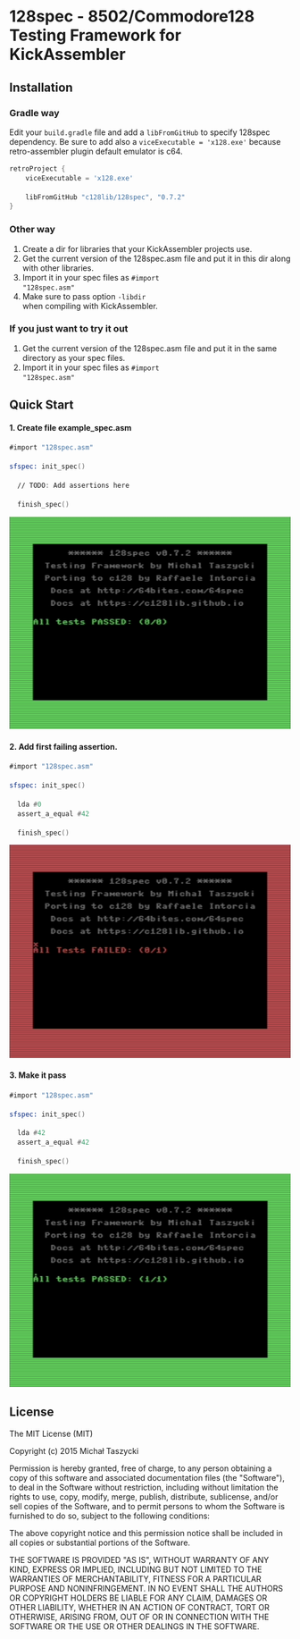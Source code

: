 # 128spec - 8502/Commodore128 Testing Framework for KickAssembler

## Installation

### Gradle way

Edit your <code>build.gradle</code> file and add a <code>libFromGitHub</code> to specify 128spec dependency.
Be sure to add also a <code>viceExecutable = 'x128.exe'</code> because retro-assembler plugin default emulator is c64.

```gradle
retroProject {
    viceExecutable = 'x128.exe'

    libFromGitHub "c128lib/128spec", "0.7.2"
}
```

### Other way

1. Create a dir for libraries that your KickAssembler projects use.
2. Get the current version of the 128spec.asm file and put it in this dir along with other libraries. 
3. Import it in your spec files as <code>#import "128spec.asm"</code>
4. Make sure to pass option <code>-libdir <path-to-your-libraries-dir></code> when compiling with KickAssembler.

### If you just want to try it out

1. Get the current version of the 128spec.asm file and put it in the same directory as your spec files.
2. Import it in your spec files as <code>#import "128spec.asm"</code>

## Quick Start

#### 1. Create file example_spec.asm

``` asm
#import "128spec.asm"

sfspec: init_spec()
  
  // TODO: Add assertions here

  finish_spec()
```

![Empty Spec](docs/qs01-empty.png?raw=true "Empty Spec")

#### 2. Add first failing assertion.

``` asm
#import "128spec.asm"

sfspec: init_spec()
  
  lda #0
  assert_a_equal #42

  finish_spec()
```

![Empty Spec](docs/qs02-fail.png?raw=true "Test failed")

#### 3. Make it pass

``` asm
#import "128spec.asm"

sfspec: init_spec()

  lda #42
  assert_a_equal #42
  
  finish_spec()
```

![Empty Spec](docs/qs03-pass.png?raw=true "Test passed")

## License
The MIT License (MIT)

Copyright (c) 2015 Michał Taszycki

Permission is hereby granted, free of charge, to any person obtaining a copy
of this software and associated documentation files (the "Software"), to deal
in the Software without restriction, including without limitation the rights
to use, copy, modify, merge, publish, distribute, sublicense, and/or sell
copies of the Software, and to permit persons to whom the Software is
furnished to do so, subject to the following conditions:

The above copyright notice and this permission notice shall be included in all
copies or substantial portions of the Software.

THE SOFTWARE IS PROVIDED "AS IS", WITHOUT WARRANTY OF ANY KIND, EXPRESS OR
IMPLIED, INCLUDING BUT NOT LIMITED TO THE WARRANTIES OF MERCHANTABILITY,
FITNESS FOR A PARTICULAR PURPOSE AND NONINFRINGEMENT. IN NO EVENT SHALL THE
AUTHORS OR COPYRIGHT HOLDERS BE LIABLE FOR ANY CLAIM, DAMAGES OR OTHER
LIABILITY, WHETHER IN AN ACTION OF CONTRACT, TORT OR OTHERWISE, ARISING FROM,
OUT OF OR IN CONNECTION WITH THE SOFTWARE OR THE USE OR OTHER DEALINGS IN THE
SOFTWARE.
